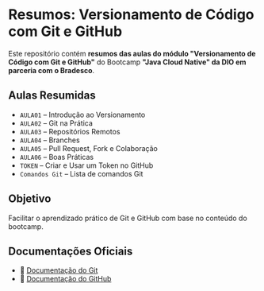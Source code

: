 # Resumos: Versionamento de Código com Git e GitHub

Este repositório contém **resumos das aulas do módulo "Versionamento de Código com Git e GitHub"** do Bootcamp **"Java Cloud Native" da DIO em parceria com o Bradesco**.

## Aulas Resumidas

- `AULA01` – Introdução ao Versionamento
- `AULA02` – Git na Prática
- `AULA03` – Repositórios Remotos
- `AULA04` – Branches
- `AULA05` – Pull Request, Fork e Colaboração
- `AULA06` – Boas Práticas
- `TOKEN` – Criar e Usar um Token no GitHub
- `Comandos Git` – Lista de comandos Git
## Objetivo
Facilitar o aprendizado prático de Git e GitHub com base no conteúdo do bootcamp.

## Documentações Oficiais
- 📘 [Documentação do Git](https://git-scm.com/doc)
- 🐙 [Documentação do GitHub](https://docs.github.com/pt)
